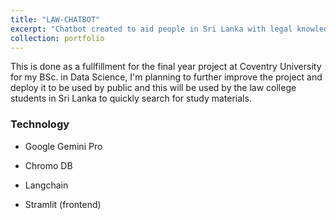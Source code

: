 ```yaml
---
title: "LAW-CHATBOT"
excerpt: "Chatbot created to aid people in Sri Lanka with legal knowledge<br/><img src='/images/chatbot_interface.png'>"
collection: portfolio
---
```


This is done as a fullfillment for the final year project at Coventry University for my BSc. in Data Science, I'm planning to further improve the project and deploy it to be used by public and this will be used by the law college students in Sri Lanka to quickly search for study materials.

### Technology

- Google Gemini Pro
- Chromo DB
- Langchain

- Stramlit (frontend)